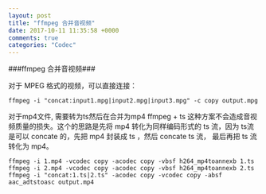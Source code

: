 ```yaml
---
layout: post
title: "ffmpeg 合并音视频"
date: 2017-10-11 11:35:58 +0000
comments: true
categories: "Codec"
---
```


###ffmpeg 合并音视频###

对于 MPEG 格式的视频，可以直接连接：

```
ffmpeg -i "concat:input1.mpg|input2.mpg|input3.mpg" -c copy output.mpg
```


对于mp4文件, 需要转为ts然后在合并为mp4
ffmpeg + ts 这种方案不会造成音视频质量的损失。这个的思路是先将 mp4 转化为同样编码形式的 ts 流，因为 ts流是可以 concate 的，先把 mp4 封装成 ts ，然后 concate ts 流， 最后再把 ts 流转化为 mp4。

```
ffmpeg -i 1.mp4 -vcodec copy -acodec copy -vbsf h264_mp4toannexb 1.ts
ffmpeg -i 2.mp4 -vcodec copy -acodec copy -vbsf h264_mp4toannexb 2.ts
ffmpeg -i "concat:1.ts|2.ts" -acodec copy -vcodec copy -absf aac_adtstoasc output.mp4
```